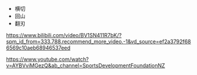- 横切
- 回山
- 翻刃



https://www.bilibili.com/video/BV1SN411R7bK/?spm_id_from=333.788.recommend_more_video.-1&vd_source=ef2a3792f686569c10aeb68946537eed



https://www.youtube.com/watch?v=AYBVviMGezQ&ab_channel=SportsDevelopmentFoundationNZ